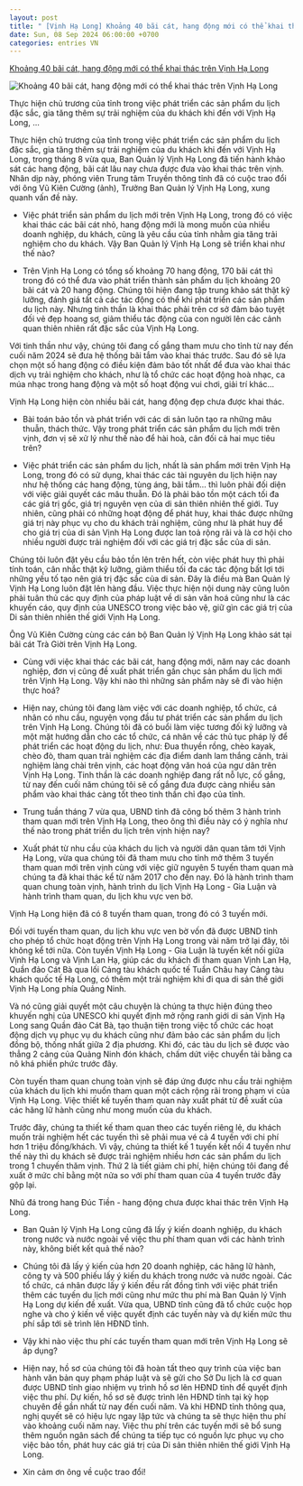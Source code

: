 ```yaml
---
layout: post
title: " [Vịnh Hạ Long] Khoảng 40 bãi cát, hang động mới có thể khai thác trên Vịnh Hạ Long"
date: Sun, 08 Sep 2024 06:00:00 +0700
categories: entries VN
---
```

[Khoảng 40 bãi cát, hang động mới có thể khai thác trên Vịnh Hạ Long](https://baoquangninh.vn/khoang-40-bai-cat-hang-dong-moi-co-the-khai-thac-tren-vinh-ha-long-3316826.html)

![Khoảng 40 bãi cát, hang động mới có thể khai thác trên Vịnh Hạ Long](https://media.baoquangninh.vn/thumb/600/upload/image/202409/thumbnail/2252306_05_18351901.jpg)

Thực hiện chủ trương của tỉnh trong việc phát triển các sản phẩm du lịch đặc sắc, gia tăng thêm sự trải nghiệm của du khách khi đến với Vịnh Hạ Long, ...

Thực hiện chủ trương của tỉnh trong việc phát triển các sản phẩm du lịch đặc sắc, gia tăng thêm sự trải nghiệm của du khách khi đến với Vịnh Hạ Long, trong tháng 8 vừa qua, Ban Quản lý Vịnh Hạ Long đã tiến hành khảo sát các hang động, bãi cát lâu nay chưa được đưa vào khai thác trên vịnh. Nhân dịp này, phóng viên Trung tâm Truyền thông tỉnh đã có cuộc trao đổi với ông Vũ Kiên Cường (ảnh), Trưởng Ban Quản lý Vịnh Hạ Long, xung quanh vấn đề này.

- Việc phát triển sản phẩm du lịch mới trên Vịnh Hạ Long, trong đó có việc khai thác các bãi cát nhỏ, hang động mới là mong muốn của nhiều doanh nghiệp, du khách, cũng là yêu cầu của tỉnh nhằm gia tăng trải nghiệm cho du khách. Vậy Ban Quản lý Vịnh Hạ Long sẽ triển khai như thế nào?

+ Trên Vịnh Hạ Long có tổng số khoảng 70 hang động, 170 bãi cát thì trong đó có thể đưa vào phát triển thành sản phẩm du lịch khoảng 20 bãi cát và 20 hang động. Chúng tôi hiện đang tập trung khảo sát thật kỹ lưỡng, đánh giá tất cả các tác động có thể khi phát triển các sản phẩm du lịch này. Nhưng tinh thần là khai thác phải trên cơ sở đảm bảo tuyệt đối vẻ đẹp hoang sơ, giảm thiểu tác động của con người lên các cảnh quan thiên nhiên rất đặc sắc của Vịnh Hạ Long.

Với tinh thần như vậy, chúng tôi đang cố gắng tham mưu cho tỉnh từ nay đến cuối năm 2024 sẽ đưa hệ thống bãi tắm vào khai thác trước. Sau đó sẽ lựa chọn một số hang động có điều kiện đảm bảo tốt nhất để đưa vào khai thác dịch vụ trải nghiệm cho khách, như là tổ chức các hoạt động hoà nhạc, ca múa nhạc trong hang động và một số hoạt động vui chơi, giải trí khác...

Vịnh Hạ Long hiện còn nhiều bãi cát, hang động đẹp chưa được khai thác.

- Bài toán bảo tồn và phát triển với các di sản luôn tạo ra những mâu thuẫn, thách thức. Vậy trong phát triển các sản phẩm du lịch mới trên vịnh, đơn vị sẽ xử lý như thế nào để hài hoà, cân đối cả hai mục tiêu trên?

+ Việc phát triển các sản phẩm du lịch, nhất là sản phẩm mới trên Vịnh Hạ Long, trong đó có sử dụng, khai thác các tài nguyên du lịch hiện nay như hệ thống các hang động, tùng áng, bãi tắm… thì luôn phải đối diện với việc giải quyết các mâu thuẫn. Đó là phải bảo tồn một cách tối đa các giá trị gốc, giá trị nguyên vẹn của di sản thiên nhiên thế giới. Tuy nhiên, cũng phải có những hoạt động để phát huy, khai thác được những giá trị này phục vụ cho du khách trải nghiệm, cũng như là phát huy để cho giá trị của di sản Vịnh Hạ Long được lan toả rộng rãi và là cơ hội cho nhiều người được trải nghiệm đối với các giá trị đặc sắc của di sản.

Chúng tôi luôn đặt yêu cầu bảo tồn lên trên hết, còn việc phát huy thì phải tính toán, cân nhắc thật kỹ lưỡng, giảm thiểu tối đa các tác động bất lợi tới những yếu tố tạo nên giá trị đặc sắc của di sản. Đây là điều mà Ban Quản lý Vịnh Hạ Long luôn đặt lên hàng đầu. Việc thực hiện nội dung này cũng luôn phải tuân thủ các quy định của pháp luật về di sản văn hoá cũng như là các khuyến cáo, quy định của UNESCO trong việc bảo vệ, giữ gìn các giá trị của Di sản thiên nhiên thế giới Vịnh Hạ Long.

Ông Vũ Kiên Cường cùng các cán bộ Ban Quản lý Vịnh Hạ Long khảo sát tại bãi cát Trà Giời trên Vịnh Hạ Long.

- Cùng với việc khai thác các bãi cát, hang động mới, năm nay các doanh nghiệp, đơn vị cũng đề xuất phát triển gần chục sản phẩm du lịch mới trên Vịnh Hạ Long. Vậy khi nào thì những sản phẩm này sẽ đi vào hiện thực hoá?

+ Hiện nay, chúng tôi đang làm việc với các doanh nghiệp, tổ chức, cá nhân có nhu cầu, nguyện vọng đầu tư phát triển các sản phẩm du lịch trên Vịnh Hạ Long. Chúng tôi đã có buổi làm việc tương đối kỹ lưỡng và một mặt hướng dẫn cho các tổ chức, cá nhân về các thủ tục pháp lý để phát triển các hoạt động du lịch, như: Đua thuyền rồng, chèo kayak, chèo đò, tham quan trải nghiệm các địa điểm danh lam thắng cảnh, trải nghiệm làng chài trên vịnh, các hoạt động văn hoá của ngư dân trên Vịnh Hạ Long. Tinh thần là các doanh nghiệp đang rất nỗ lực, cố gắng, từ nay đến cuối năm chúng tôi sẽ cố gắng đưa được càng nhiều sản phẩm vào khai thác càng tốt theo tinh thần chỉ đạo của tỉnh.

- Trung tuần tháng 7 vừa qua, UBND tỉnh đã công bố thêm 3 hành trình tham quan mới trên Vịnh Hạ Long, theo ông thì điều này có ý nghĩa như thế nào trong phát triển du lịch trên vịnh hiện nay?

+ Xuất phát từ nhu cầu của khách du lịch và người dân quan tâm tới Vịnh Hạ Long, vừa qua chúng tôi đã tham mưu cho tỉnh mở thêm 3 tuyến tham quan mới trên vịnh cùng với việc giữ nguyên 5 tuyến tham quan mà chúng ta đã khai thác kể từ năm 2017 cho đến nay. Đó là hành trình tham quan chung toàn vịnh, hành trình du lịch Vịnh Hạ Long - Gia Luận và hành trình tham quan, du lịch khu vực ven bờ.

Vịnh Hạ Long hiện đã có 8 tuyến tham quan, trong đó có 3 tuyến mới.

Đối với tuyến tham quan, du lịch khu vực ven bờ vốn đã được UBND tỉnh cho phép tổ chức hoạt động trên Vịnh Hạ Long trong vài năm trở lại đây, tôi không kể tới nữa. Còn tuyến Vịnh Hạ Long - Gia Luận là tuyến kết nối giữa Vịnh Hạ Long và Vịnh Lan Hạ, giúp các du khách đi tham quan Vịnh Lan Hạ, Quần đảo Cát Bà qua lối Cảng tàu khách quốc tế Tuần Châu hay Cảng tàu khách quốc tế Hạ Long, có thêm một trải nghiệm khi đi qua di sản thế giới Vịnh Hạ Long phía Quảng Ninh.

Và nó cũng giải quyết một câu chuyện là chúng ta thực hiện đúng theo khuyến nghị của UNESCO khi quyết định mở rộng ranh giới di sản Vịnh Hạ Long sang Quần đảo Cát Bà, tạo thuận tiện trong việc tổ chức các hoạt động dịch vụ phục vụ du khách cũng như đảm bảo các sản phẩm du lịch đồng bộ, thống nhất giữa 2 địa phương. Khi đó, các tàu du lịch sẽ được vào thẳng 2 cảng của Quảng Ninh đón khách, chấm dứt việc chuyển tải bằng ca nô khá phiền phức trước đây.

Còn tuyến tham quan chung toàn vịnh sẽ đáp ứng được nhu cầu trải nghiệm của khách du lịch khi muốn tham quan một cách rộng rãi trong phạm vi của Vịnh Hạ Long. Việc thiết kế tuyến tham quan này xuất phát từ đề xuất của các hãng lữ hành cũng như mong muốn của du khách.

Trước đây, chúng ta thiết kế tham quan theo các tuyến riêng lẻ, du khách muốn trải nghiệm hết các tuyến thì sẽ phải mua vé cả 4 tuyến với chi phí hơn 1 triệu đồng/khách. Vì vậy, chúng ta thiết kế 1 tuyến kết nối 4 tuyến như thế này thì du khách sẽ được trải nghiệm nhiều hơn các sản phẩm du lịch trong 1 chuyến thăm vịnh. Thứ 2 là tiết giảm chi phí, hiện chúng tôi đang đề xuất ở mức chỉ bằng một nửa so với phí tham quan của 4 tuyến trước đây gộp lại.

Nhũ đá trong hang Đúc Tiền - hang động chưa được khai thác trên Vịnh Hạ Long.

- Ban Quản lý Vịnh Hạ Long cũng đã lấy ý kiến doanh nghiệp, du khách trong nước và nước ngoài về việc thu phí tham quan với các hành trình này, không biết kết quả thế nào?

+ Chúng tôi đã lấy ý kiến của hơn 20 doanh nghiệp, các hãng lữ hành, công ty và 500 phiếu lấy ý kiến du khách trong nước và nước ngoài. Các tổ chức, cá nhân được lấy ý kiến đều rất đồng tình với việc phát triển thêm các tuyến du lịch mới cũng như mức thu phí mà Ban Quản lý Vịnh Hạ Long dự kiến đề xuất. Vừa qua, UBND tỉnh cũng đã tổ chức cuộc họp nghe và cho ý kiến về việc quyết định các tuyến này và dự kiến mức thu phí sắp tới sẽ trình lên HĐND tỉnh.

- Vậy khi nào việc thu phí các tuyến tham quan mới trên Vịnh Hạ Long sẽ áp dụng?

+ Hiện nay, hồ sơ của chúng tôi đã hoàn tất theo quy trình của việc ban hành văn bản quy phạm pháp luật và sẽ gửi cho Sở Du lịch là cơ quan được UBND tỉnh giao nhiệm vụ trình hồ sơ lên HĐND tỉnh để quyết định việc thu phí. Dự kiến, hồ sơ sẽ được trình lên HĐND tỉnh tại kỳ họp chuyên đề gần nhất từ nay đến cuối năm. Và khi HĐND tỉnh thông qua, nghị quyết sẽ có hiệu lực ngay lập tức và chúng ta sẽ thực hiện thu phí vào khoảng cuối năm nay. Việc thu phí trên các tuyến mới sẽ bổ sung thêm nguồn ngân sách để chúng ta tiếp tục có nguồn lực phục vụ cho việc bảo tồn, phát huy các giá trị của Di sản thiên nhiên thế giới Vịnh Hạ Long.

- Xin cảm ơn ông về cuộc trao đổi!

